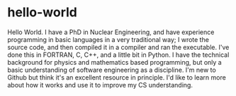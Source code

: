 # hello-world
Hello World.
I have a PhD in Nuclear Engineering, and have experience programming in basic languages in a very traditional way; I wrote the source code, and then compiled it in a compiler and ran the executable. I've done this in FORTRAN, C, C++, and a little bit in Python. I have the technical background for physics and mathematics based programming, but only a basic understanding of software engineering as a discipline. I'm new to Github but think it's an excellent resource in principle. I'd like to learn more about how it works and use it to improve my CS understanding.
